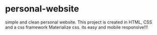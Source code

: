 # personal-website
simple and clean personal website. 
This project is created in HTML, CSS and a css framework Materialize css.
its easy and mobile responsive!!!
